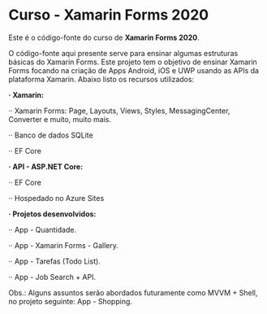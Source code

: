 # Curso - Xamarin Forms 2020
Este é o código-fonte do curso de __Xamarin Forms 2020__.
 
O código-fonte aqui presente serve para ensinar algumas estruturas básicas do Xamarin Forms. Este projeto tem o objetivo de ensinar Xamarin Forms focando na criação de Apps Android, iOS e UWP usando as APIs da plataforma Xamarin. Abaixo listo os recursos utilizados:

__· Xamarin:__

·· Xamarin Forms: Page, Layouts, Views, Styles, MessagingCenter, Converter e muito, muito mais.

·· Banco de dados SQLite

·· EF Core

__· API - ASP.NET Core:__

·· EF Core

·· Hospedado no Azure Sites

__· Projetos desenvolvidos:__

·· App - Quantidade.

·· App - Xamarin Forms - Gallery.

·· App - Tarefas (Todo List).

·· App - Job Search + API.

Obs.: Alguns assuntos serão abordados futuramente como MVVM + Shell, no projeto seguinte: App - Shopping.

